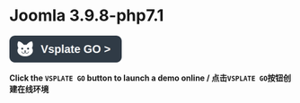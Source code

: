 # Joomla 3.9.8-php7.1

<a href="https://www.vsplate.com/?docker-compose=https://github.com/vsplate/dcenvs/joomla/3.9.8-php7.1"><img alt="VSPLATE GO" src="https://raw.githubusercontent.com/vsplate/images/master/vsgo_btn.png" width="200px"></a>

**Click the `VSPLATE GO` button to launch a demo online / 点击`VSPLATE GO`按钮创建在线环境**